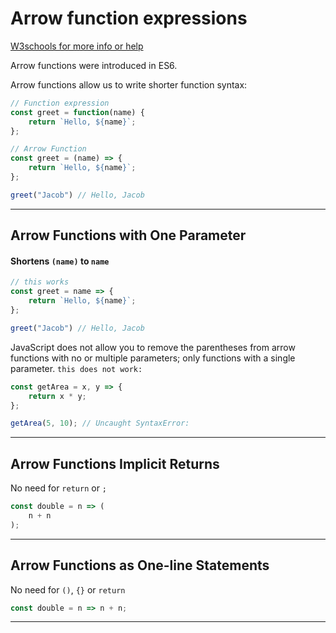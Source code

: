 # Arrow function expressions
[W3schools for more info or help](https://www.w3schools.com/Js/js_arrow_function.asp)

Arrow functions were introduced in ES6.

Arrow functions allow us to write shorter function syntax:
```javascript
// Function expression
const greet = function(name) {
    return `Hello, ${name}`;
};

// Arrow Function
const greet = (name) => {
    return `Hello, ${name}`;
};

greet("Jacob") // Hello, Jacob
```

---

## Arrow Functions with One Parameter
#### Shortens ```(name)``` to ```name```
```javascript
// this works
const greet = name => {
    return `Hello, ${name}`;
};

greet("Jacob") // Hello, Jacob
```
JavaScript does not allow you to remove the parentheses from arrow functions with no or multiple parameters; only functions with a single parameter. `this does not work:`
```javascript
const getArea = x, y => {
    return x * y;
};

getArea(5, 10); // Uncaught SyntaxError: 
```

---


## Arrow Functions Implicit Returns
No need for ```return``` or ```;```
```javascript
const double = n => (
    n + n
);
```

---


## Arrow Functions as One-line Statements
No need for `()`, `{}` or `return`
```javascript
const double = n => n + n;
```
---